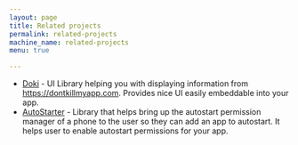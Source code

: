 ```yaml
---
layout: page
title: Related projects
permalink: related-projects
machine_name: related-projects
menu: true

---
```


* [Doki](https://github.com/DoubleDotLabs/doki) - UI Library helping you with displaying information from https://dontkillmyapp.com. Provides nice UI easily embeddable into your app.
* [AutoStarter](https://github.com/judemanutd/AutoStarter) - Library that helps bring up the autostart permission manager of a phone to the user so they can add an app to autostart. It helps user to enable autostart permissions for your app.